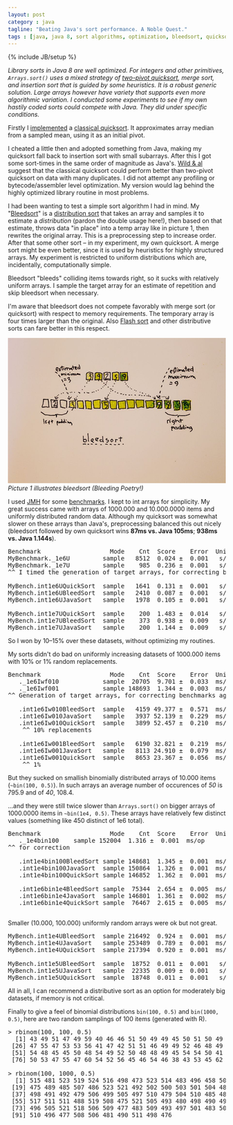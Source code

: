 ```yaml
---
layout: post
category : java
tagline: "Beating Java's sort performance. A Noble Quest."
tags : [java, java 8, sort algorithms, optimization, bleedsort, quicksort, Paavo Toivanen]
---
```

{% include JB/setup %}

*Library sorts in Java 8 are well optimized. For integers and other primitives, ```Arrays.sort()``` uses a mixed strategy of [two-pivot quicksort](http://epubs.siam.org/doi/abs/10.1137/1.9781611972931.5), merge sort, and insertion sort that is guided by some heuristics.  It is a robust generic solution.  Large arrays however have variety that supports even more algorithmic variation.  I conducted some experiments to see if my own hastily coded sorts could compete with Java.  They did under specific conditions.*

Firstly I [implemented](https://github.com/pvto/java-sort-experiments/blob/master/src/main/java/util/sort/QuickSort.java) a [classical quicksort](https://en.wikipedia.org/wiki/Quicksort).  It approximates array median from a sampled mean, using it as an initial pivot.  

I cheated a little then and adopted something from Java, making my quicksort fall back to insertion sort with small subarrays.  After this I got some sort-times in the same order of magnitude as Java's.  [Wild & al]() suggest that the classical quicksort could perform better than two-pivot quicksort on data with many duplicates.  I did not attempt any profiling or bytecode/assembler level optimization.  My version would lag behind the highly optimized library routine in most problems.

I had been wanting to test a simple sort algorithm I had in mind.  My "[Bleedsort](https://github.com/pvto/java-sort-experiments/blob/master/src/main/java/util/sort/BleedSort.java)" is a [distribution sort](https://en.wikipedia.org/wiki/Sorting_algorithm#Distribution_sort) that takes an array and samples it to estimate a *distribution* (pardon the double usage here!), then based on that estimate, throws data "in place" into a temp array like in picture 1, then rewrites the original array.  This is a preprocessing step to increase order.  After that some other sort – in my experiment, my own quicksort.  A merge sort might be even better, since it is used by heuristics for highly structured arrays.  My experiment is restricted to uniform distributions which are, incidentally, computationally simple.

Bleedsort "bleeds" colliding items towards right, so it sucks with relatively uniform arrays.  I sample the target array for an estimate of repetition and skip bleedsort when necessary.  

I'm aware that bleedsort does not compete favorably with merge sort (or quicksort) with respect to memory requirements.  The temporary array is four times larger than the original.  Also [Flash sort](https://en.wikipedia.org/wiki/Flashsort) and other distributive sorts can fare better in this respect.

![bleedsort](/assets/img/bleedsort/bleedsort-example.jpg)
*Picture 1 illustrates bleedsort (Bleeding Poetry!)*

I used [JMH](http://openjdk.java.net/projects/code-tools/jmh/) for some [benchmarks](https://github.com/pvto/java-sort-experiments/blob/master/test/benchmark/sort-experiments/src/main/java/my/timu/MyBenchmark.java).  I kept to int arrays for simplicity.  My great success came with arrays of 1000.000 and 10.000.0000 items and uniformly distributed random data.  Although my quicksort was somewhat slower on these arrays than Java's, preprocessing balanced this out nicely (bleedsort followed by own quicksort wins **87ms vs. Java 105ms**; **938ms vs. Java 1.144s**).

<pre class="smaller-text">
Benchmark                   Mode    Cnt  Score    Error  Units  Corrected
MyBenchmark._1e6U         sample   8512  0.024 ±  0.001   s/op
MyBenchmark._1e7U         sample    985  0.236 ±  0.001   s/op
^^ I timed the generation of target arrays, for correcting benchmarks below

MyBench.int1e6UQuickSort  sample   1641  0.131 ±  0.001   s/op  0.107 ±  0.002
MyBench.int1e6UBleedSort  sample   2410  0.087 ±  0.001   s/op  0.063 ±  0.002
MyBench.int1e6UJavaSort   sample   1978  0.105 ±  0.001   s/op  0.081 ±  0.002

MyBench.int1e7UQuickSort  sample    200  1.483 ±  0.014   s/op  1.459 ±  0.015
MyBench.int1e7UBleedSort  sample    373  0.938 ±  0.009   s/op  <span class="green">0.914 ±  0.010</span>
MyBench.int1e7UJavaSort   sample    200  1.144 ±  0.009   s/op  1.120 ±  0.010
</pre>

So I won by 10–15% over these datasets, without optimizing my routines.

My sorts didn't do bad on uniformly increasing datasets of 1000.000 items with 10% or 1% random replacements.  

<pre class="smaller-text">
Benchmark                   Mode    Cnt  Score    Error  Units  Corrected
   ._1e6Iwf010            sample  20705  9.701 ±  0.033  ms/op
   ._1e6Iwf001            sample 148693  1.344 ±  0.003  ms/op
^^ Generation of target arrays, for correcting benchmarks again

   .int1e6Iw010BleedSort  sample   4159 49.377 ±  0.571  ms/op 39.68 ±  0.60
   .int1e6Iw010JavaSort   sample   3937 52.139 ±  0.229  ms/op 42.44 ±  0.25
   .int1e6Iw010QuickSort  sample   3899 52.457 ±  0.210  ms/op 42.76 ±  0.23
    ^^ 10% replacements

   .int1e6Iw001BleedSort  sample   6190 32.821 ±  0.219  ms/op 31.48 ±  0.22
   .int1e6Iw001JavaSort   sample   8113 24.910 ±  0.079  ms/op 23.57 ±  0.08
   .int1e6Iw001QuickSort  sample   8653 23.367 ±  0.056  ms/op 22.02 ±  0.06
    ^^ 1%
</pre>


But they sucked on smallish binomially distributed arrays of 10.000 items (```~bin(100, 0.5)```).  In such arrays an average number of occurences of *50* is 795.9 and of *40*, 108.4.

...and they were still twice slower than ```Arrays.sort()``` on bigger arrays of 1000.0000 items in ```~bin(1e4, 0.5)```. These arrays have relatively few distinct values (something like 450 distinct of 1e6 total).

<pre class="smaller-text">
Benchmark                   Mode    Cnt  Score    Error  Units  Corrected
   ._1e4bin100    sample 152004  1.316 ±  0.001  ms/op
^^ for correction

   .int1e4bin100BleedSort sample 148681  1.345 ±  0.001  ms/op  0.029 ±  0.002
   .int1e4bin100JavaSort  sample 150864  1.326 ±  0.001  ms/op  0.010 ±  0.002
   .int1e4bin100QuickSort sample 146852  1.362 ±  0.001  ms/op  0.046 ±  0.002

   .int1e6bin1e4BleedSort sample  75344  2.654 ±  0.005  ms/op  -
   .int1e6bin1e4JavaSort  sample 146801  1.361 ±  0.002  ms/op  -
   .int1e6bin1e4QuickSort sample  76467  2.615 ±  0.005  ms/op  -

</pre>

Smaller (10.000, 100.000) uniformly random arrays were ok but not great.

<pre class="smaller-text">
MyBench.int1e4UBleedSort  sample 216492  0.924 ±  0.001  ms/op  0.683 ±  0.002
MyBench.int1e4UJavaSort   sample 253489  0.789 ±  0.001  ms/op  0.548 ±  0.002
MyBench.int1e4UQuickSort  sample 217394  0.920 ±  0.001  ms/op  0.679 ±  0.002

MyBench.int1e5UBleedSort  sample  18752  0.011 ±  0.001   s/op  0.009 ±  0.002
MyBench.int1e5UJavaSort   sample  22335  0.009 ±  0.001   s/op  0.007 ±  0.002
MyBench.int1e5UQuickSort  sample  18748  0.011 ±  0.001   s/op  0.009 ±  0.002
</pre>

All in all, I can recommend a distributive sort as an option for moderately big datasets, if memory is not critical.

Finally to give a feel of binomial distributions ```bin(100, 0.5)``` and ```bin(1000, 0.5)```, here are two random samplings of 100 items (generated with R).

<pre class="smaller-text">
&gt; rbinom(100, 100, 0.5)
  [1] 43 49 51 47 49 59 40 46 46 51 50 49 49 45 50 51 50 49 53 52 45 53 48 56 45
 [26] 47 55 47 53 53 56 41 47 42 51 51 46 49 49 52 46 48 49 50 48 56 54 49 53 52
 [51] 54 48 45 45 50 48 54 49 52 50 48 48 49 45 54 54 50 41 53 45 51 48 53 52 52
 [76] 50 53 47 55 47 60 54 52 56 45 46 54 46 38 43 53 45 62 48 52 52 52 49 52 56

&gt; rbinom(100, 1000, 0.5)
  [1] 515 481 523 519 524 516 498 473 523 514 483 496 458 506 507 491 514 489
 [19] 475 489 485 507 486 523 521 492 502 500 503 501 504 482 518 506 498 525
 [37] 498 491 492 479 506 499 505 497 510 479 504 510 485 488 495 519 522 490
 [55] 517 511 511 488 519 508 475 521 505 493 480 498 490 492 492 476 490 506
 [73] 496 505 521 518 506 509 477 483 509 493 497 501 483 502 470 515 519 509
 [91] 510 496 477 508 506 481 490 511 498 476

</pre>
